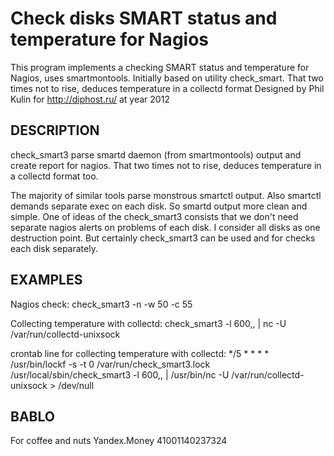 Check disks SMART status and temperature for Nagios 
===================================================

This program implements a checking SMART status and temperature for Nagios, uses smartmontools. 
Initially based on utility check_smart. That two times not to rise, deduces temperature in a collectd format 
Designed by Phil Kulin for http://diphost.ru/ at year 2012 

DESCRIPTION
-----------
 
check_smart3 parse smartd daemon (from smartmontools) output and create report for nagios. 
That two times not to rise, deduces temperature in a collectd format too. 
 
The majority of similar tools parse monstrous smartctl output. Also smartctl 
demands separate exec on each disk. So smartd output more clean and simple. 
One of ideas of the check_smart3 consists that we don't need separate nagios alerts on 
problems of each disk. I consider all disks as one destruction point. But certainly 
check_smart3 can be used and for checks each disk separately. 
 
EXAMPLES 
--------
 
Nagios check: 
check_smart3 -n -w 50 -c 55 
 
Collecting temperature with collectd: 
check_smart3 -l 600,, | nc -U /var/run/collectd-unixsock 
 
crontab line for collecting temperature with collectd: 
*/5 * * * * /usr/bin/lockf -s -t 0 /var/run/check_smart3.lock /usr/local/sbin/check_smart3 -l 600,, | /usr/bin/nc -U /var/run/collectd-unixsock > /dev/null 
 
BABLO
-----

For coffee and nuts Yandex.Money 41001140237324
